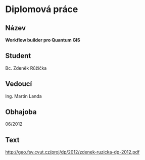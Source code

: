 # Diplomová práce

## Název

**Workflow builder pro Quantum GIS**

## Student

Bc. Zdeněk Růžička

## Vedoucí

Ing. Martin Landa

## Obhajoba

06/2012

## Text

http://geo.fsv.cvut.cz/proj/dp/2012/zdenek-ruzicka-dp-2012.pdf
